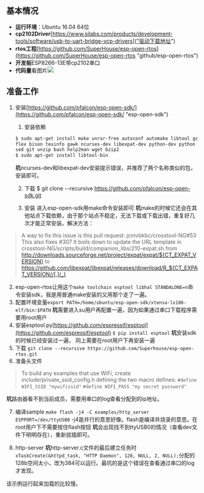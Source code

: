 ## 基本情况 ##
- **运行环境**：Ubuntu 16.04 64位
- **cp2102Driver**[https://www.silabs.com/products/development-tools/software/usb-to-uart-bridge-vcp-drivers]("驱动下载地址")
- **rtos工程**[https://github.com/SuperHouse/esp-open-rtos](https://github.com/SuperHouse/esp-open-rtos "github/esp-open-rtos")
- **开发板**ESP8266-13E带cp2102串口
- **代码量**看图片![](https://github.com/leeeastwood/PhyOS/blob/master/picture/391550267022807809.jpg)

## 准备工作 ##
1. 安装[https://github.com/pfalcon/esp-open-sdk/](https://github.com/pfalcon/esp-open-sdk/ "esp-open-sdk")
	1. 安装依赖
	```bash
	$ sudo apt-get install make unrar-free autoconf automake libtool gcc g++ gperf \
    flex bison texinfo gawk ncurses-dev libexpat-dev python-dev python python-serial \
    sed git unzip bash help2man wget bzip2
	$ sudo apt-get install libtool-bin
	```
	**坑**ncurses-dev和libexpat-dev安装提示错误，并推荐了两个名称类似的包，安装即可。
	
	2. 下载
	$ git clone --recursive https://github.com/pfalcon/esp-open-sdk.git
	
	3. 安装
	进入esp-open-sdk用make命令安装即可
	**坑**make的时候它还会在其他站点下载依赖，由于那个站点不稳定，无法下载或下载出错，重复好几次才能正常安装。解决方法：
> A way to fix this issue is this pull request: jcmvbkbc/crosstool-NG#53
This also fixes #307
It boils down to update the URL template in crosstool-NG/scripts/build/companion_libs/210-expat.sh from
http://downloads.sourceforge.net/project/expat/expat/${CT_EXPAT_VERSION}
to
https://github.com/libexpat/libexpat/releases/download/R_${CT_EXPAT_VERSION//[.]/_}

2. esp-open-rtos让用这个`make toolchain esptool libhal STANDALONE=n`命令安装sdk，我是用普通make安装的又用那个走了一遍。
3. 配置环境变量`export PATH=/home/ubuntu/esp-open-sdk/xtensa-lx106-elf/bin:$PATH`
**坑**需要进入su用户再配置一遍，因为如果通过串口下载程序需要用root用户
4. 安装esptool.py[https://github.com/espressif/esptool](https://github.com/espressif/esptool)
	`$ pip install esptool`
**坑**安装sdk的时候已经安装过一遍， 同上需要在root用户下再安装一遍
5. 下载
    `git clone --recursive https://github.com/Superhouse/esp-open-rtos.git`
6. 准备头文件
> To build any examples that use WiFi, create include/private_ssid_config.h defining the two macro defines:
`#define WIFI_SSID "mywifissid"`
`#define WIFI_PASS "my secret password"`

**坑**路由器看不到当前成员，需要用串口的log查看分配到的ip地址。

7. 编译sample
    `make flash -j4 -C examples/http_server ESPPORT=/dev/ttyUSB0`
-j4是并行的意思好像。flash是编译并烧录的意思。在root用户下不需要按住flash按钮
**坑**会出现找不到ttyUSB0的情况（查看dev文件下明明存在），重新拔插即可。

8. http-server 
**坑**http-server.c文件的最后建立任务时`xTaskCreate(&httpd_task, "HTTP Daemon", 128, NULL, 2, NULL);`分配的128b空间太小，改为384可以运行。最坑的是这个错误在查看通过串口的log才发现。

该示例运行起来加载的比较慢。
